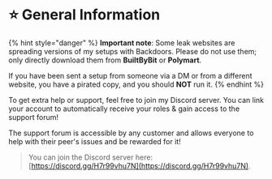 # ⭐ General Information

{% hint style="danger" %}
**Important note**: Some leak websites are spreading versions of my setups with Backdoors. Please do not use them; only directly download them from **BuiltByBit** or **Polymart**.

If you have been sent a setup from someone via a DM or from a different website, you have a pirated copy, and you should **NOT** run it.
{% endhint %}

To get extra help or support, feel free to join my Discord server. You can link your account to automatically receive your roles & gain access to the support forum!

The support forum is accessible by any customer and allows everyone to help with their peer's issues and be rewarded for it!

> You can join the Discord server here: [https://discord.gg/H7r99vhu7N](https://discord.gg/H7r99vhu7N).

<figure><img src=".gitbook/assets/support2.png" alt=""><figcaption></figcaption></figure>
